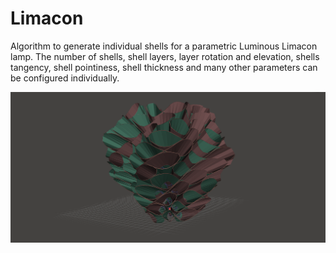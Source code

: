 # Limacon
Algorithm to generate individual shells for a parametric Luminous Limacon lamp. The number of shells, shell layers, layer rotation and elevation, shells tangency, shell pointiness, shell thickness and many other parameters can be configured individually.

![](https://github.com/LasseBoerresen/Limacon/blob/master//Ready%20to%20print%20shells_2.PNG)
